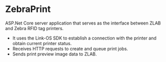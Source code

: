 # ZebraPrint

ASP.Net Core server application that serves as the interface between ZLAB and Zebra RFID tag printers. 
- It uses the Link-OS SDK to establish a connection with the printer and obtain current printer status.
- Receives HTTP requests to create and queue print jobs.
- Sends print preview image data to ZLAB.
